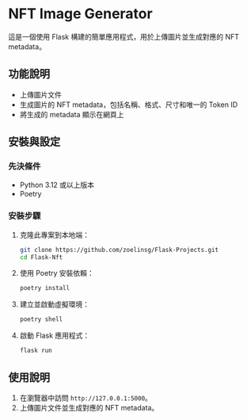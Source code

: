 # NFT Image Generator

這是一個使用 Flask 構建的簡單應用程式，用於上傳圖片並生成對應的 NFT metadata。

## 功能說明

- 上傳圖片文件
- 生成圖片的 NFT metadata，包括名稱、格式、尺寸和唯一的 Token ID
- 將生成的 metadata 顯示在網頁上

## 安裝與設定

### 先決條件
- Python 3.12 或以上版本
- Poetry

### 安裝步驟
1. 克隆此專案到本地端：
    ```bash
    git clone https://github.com/zoelinsg/Flask-Projects.git
    cd Flask-Nft
    ```

2. 使用 Poetry 安裝依賴：
    ```bash
    poetry install
    ```

3. 建立並啟動虛擬環境：
    ```bash
    poetry shell
    ```

4. 啟動 Flask 應用程式：
    ```bash
    flask run
    ```

## 使用說明

1. 在瀏覽器中訪問 `http://127.0.0.1:5000`。
2. 上傳圖片文件並生成對應的 NFT metadata。

